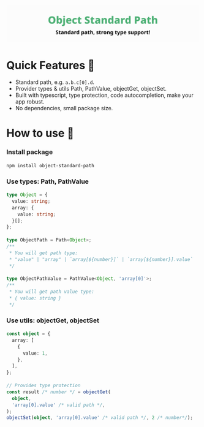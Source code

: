 ![title](media/repo-header.svg)

# Quick Features 🥳

- Standard path, e.g. `a.b.c[0].d`.
- Provider types & utils Path, PathValue, objectGet, objectSet.
- Built with typescript, type protection, code autocompletion, make your app robust.
- No dependencies, small package size.

# How to use 📖

### Install package

```bash
npm install object-standard-path
```

### Use types: Path, PathValue

```typescript
type Object = {
  value: string;
  array: {
    value: string;
  }[];
};

type ObjectPath = Path<Object>;
/**
 * You will get path type:
 * "value" | "array" | `array[${number}]` | `array[${number}].value`
 */

type ObjectPathValue = PathValue<Object, 'array[0]'>;
/**
 * You will get path value type:
 * { value: string }
 */
```

### Use utils: objectGet, objectSet

```typescript
const object = {
  array: [
    {
      value: 1,
    },
  ],
};

// Provides type protection
const result /* number */ = objectGet(
  object,
  'array[0].value' /* valid path */,
);
objectSet(object, 'array[0].value' /* valid path */, 2 /* number*/);
```
